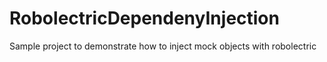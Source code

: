 # RobolectricDependenyInjection
Sample project to demonstrate how to inject mock objects with robolectric

